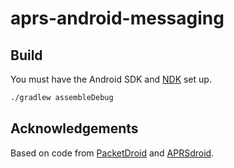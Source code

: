 # aprs-android-messaging

## Build

You must have the Android SDK and [NDK](http://developer.android.com/sdk/ndk/index.html) set up.

```bash
./gradlew assembleDebug
```

## Acknowledgements

Based on code from [PacketDroid](https://github.com/ge0rg/PacketDroid) and [APRSdroid](https://github.com/ge0rg/aprsdroid).
